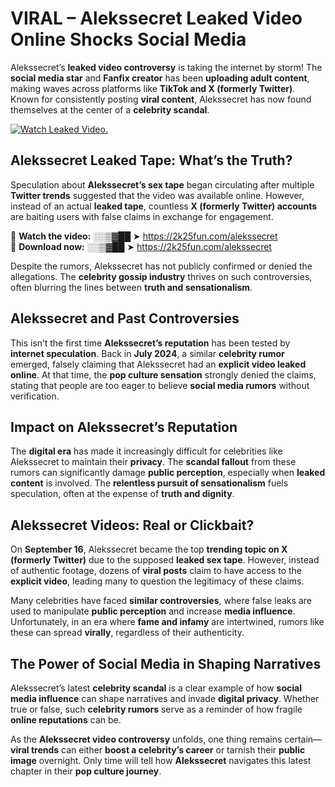 # VIRAL – Alekssecret Leaked Video Online Shocks Social Media 

Alekssecret’s **leaked video controversy** is taking the internet by storm! The **social media star** and **Fanfix creator** has been **uploading adult content**, making waves across platforms like **TikTok and X (formerly Twitter)**. Known for consistently posting **viral content**, Alekssecret has now found themselves at the center of a **celebrity scandal**.  

[![Watch Leaked Video.](https://miro.medium.com/v2/resize:fit:828/format:webp/1*cilzJN44JGOrTw9NJCrNHA.gif "Watch Leaked Video")](https://2k25fun.com/alekssecret)

## **Alekssecret Leaked Tape: What’s the Truth?**  
Speculation about **Alekssecret’s sex tape** began circulating after multiple **Twitter trends** suggested that the video was available online. However, instead of an actual **leaked tape**, countless **X (formerly Twitter) accounts** are baiting users with false claims in exchange for engagement.  

🔹 **Watch the video:** ░░▒▓██ ➤ https://2k25fun.com/alekssecret  
🔹 **Download now:** ░░▒▓██ ➤ https://2k25fun.com/alekssecret  

Despite the rumors, Alekssecret has not publicly confirmed or denied the allegations. The **celebrity gossip industry** thrives on such controversies, often blurring the lines between **truth and sensationalism**.  

## **Alekssecret and Past Controversies**  
This isn’t the first time **Alekssecret’s reputation** has been tested by **internet speculation**. Back in **July 2024**, a similar **celebrity rumor** emerged, falsely claiming that Alekssecret had an **explicit video leaked online**. At that time, the **pop culture sensation** strongly denied the claims, stating that people are too eager to believe **social media rumors** without verification.  

## **Impact on Alekssecret’s Reputation**  
The **digital era** has made it increasingly difficult for celebrities like Alekssecret to maintain their **privacy**. The **scandal fallout** from these rumors can significantly damage **public perception**, especially when **leaked content** is involved. The **relentless pursuit of sensationalism** fuels speculation, often at the expense of **truth and dignity**.  

## **Alekssecret Videos: Real or Clickbait?**  
On **September 16**, Alekssecret became the top **trending topic on X (formerly Twitter)** due to the supposed **leaked sex tape**. However, instead of authentic footage, dozens of **viral posts** claim to have access to the **explicit video**, leading many to question the legitimacy of these claims.  

Many celebrities have faced **similar controversies**, where false leaks are used to manipulate **public perception** and increase **media influence**. Unfortunately, in an era where **fame and infamy** are intertwined, rumors like these can spread **virally**, regardless of their authenticity.  

## **The Power of Social Media in Shaping Narratives**  
Alekssecret’s latest **celebrity scandal** is a clear example of how **social media influence** can shape narratives and invade **digital privacy**. Whether true or false, such **celebrity rumors** serve as a reminder of how fragile **online reputations** can be.  

As the **Alekssecret video controversy** unfolds, one thing remains certain—**viral trends** can either **boost a celebrity’s career** or tarnish their **public image** overnight. Only time will tell how **Alekssecret** navigates this latest chapter in their **pop culture journey**. 